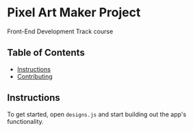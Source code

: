 # Pixel Art Maker Project

Front-End Development Track course 

## Table of Contents

* [Instructions](#instructions)
* [Contributing](#contributing)

## Instructions

To get started, open `designs.js` and start building out the app's functionality.

